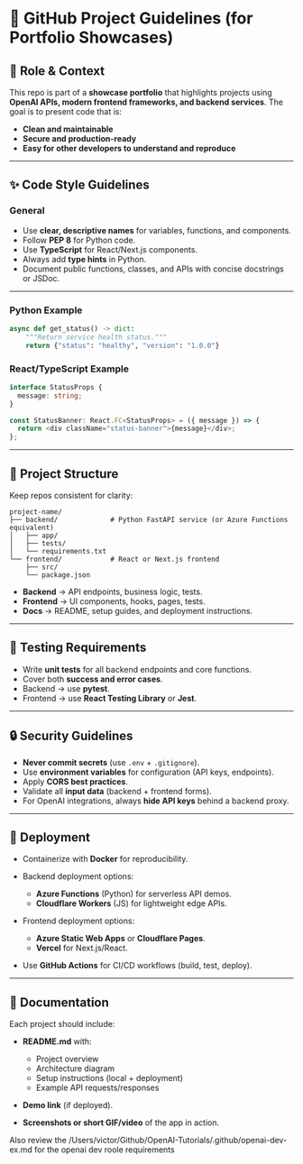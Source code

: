 # 📂 GitHub Project Guidelines (for Portfolio Showcases)

## 🎯 Role & Context

This repo is part of a **showcase portfolio** that highlights projects using **OpenAI APIs, modern frontend frameworks, and backend services**. The goal is to present code that is:

* **Clean and maintainable**
* **Secure and production-ready**
* **Easy for other developers to understand and reproduce**

---

## ✨ Code Style Guidelines

### General

* Use **clear, descriptive names** for variables, functions, and components.
* Follow **PEP 8** for Python code.
* Use **TypeScript** for React/Next.js components.
* Always add **type hints** in Python.
* Document public functions, classes, and APIs with concise docstrings or JSDoc.

---

### Python Example

```python
async def get_status() -> dict:
    """Return service health status."""
    return {"status": "healthy", "version": "1.0.0"}
```

### React/TypeScript Example

```typescript
interface StatusProps {
  message: string;
}

const StatusBanner: React.FC<StatusProps> = ({ message }) => {
  return <div className="status-banner">{message}</div>;
};
```

---

## 📁 Project Structure

Keep repos consistent for clarity:

```
project-name/
├── backend/             # Python FastAPI service (or Azure Functions equivalent)
│   ├── app/
│   ├── tests/
│   └── requirements.txt
└── frontend/            # React or Next.js frontend
    ├── src/
    └── package.json
```

* **Backend** → API endpoints, business logic, tests.
* **Frontend** → UI components, hooks, pages, tests.
* **Docs** → README, setup guides, and deployment instructions.

---

## 🧪 Testing Requirements

* Write **unit tests** for all backend endpoints and core functions.
* Cover both **success and error cases**.
* Backend → use **pytest**.
* Frontend → use **React Testing Library** or **Jest**.

---

## 🔒 Security Guidelines

* **Never commit secrets** (use `.env` + `.gitignore`).
* Use **environment variables** for configuration (API keys, endpoints).
* Apply **CORS best practices**.
* Validate all **input data** (backend + frontend forms).
* For OpenAI integrations, always **hide API keys** behind a backend proxy.

---

## 🚀 Deployment

* Containerize with **Docker** for reproducibility.
* Backend deployment options:

  * **Azure Functions** (Python) for serverless API demos.
  * **Cloudflare Workers** (JS) for lightweight edge APIs.
* Frontend deployment options:

  * **Azure Static Web Apps** or **Cloudflare Pages**.
  * **Vercel** for Next.js/React.
* Use **GitHub Actions** for CI/CD workflows (build, test, deploy).

---

## 📖 Documentation

Each project should include:

* **README.md** with:

  * Project overview
  * Architecture diagram
  * Setup instructions (local + deployment)
  * Example API requests/responses
* **Demo link** (if deployed).
* **Screenshots or short GIF/video** of the app in action.

Also review the /Users/victor/Github/OpenAI-Tutorials/.github/openai-dev-ex.md for the openai dev roole requirements 